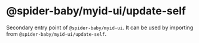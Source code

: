 # @spider-baby/myid-ui/update-self

Secondary entry point of `@spider-baby/myid-ui`. It can be used by importing from `@spider-baby/myid-ui/update-self`.
